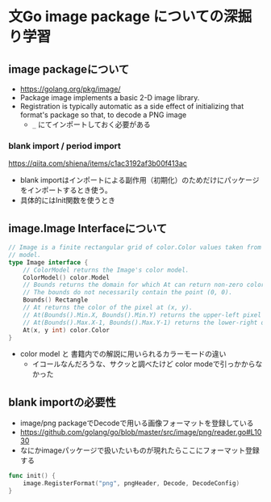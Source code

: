 # 文Go image package についての深掘り学習

## image packageについて
- https://golang.org/pkg/image/
- Package image implements a basic 2-D image library.
- Registration is typically automatic as a side effect of initializing that format's package so that, to decode a PNG image
    - `_` にてインポートしておく必要がある

### blank import / period import
https://qiita.com/shiena/items/c1ac3192af3b00f413ac
- blank importはインポートによる副作用（初期化）のためだけにパッケージをインポートするとき使う。
- 具体的にはInit関数を使うとき

## image.Image Interfaceについて

```go
// Image is a finite rectangular grid of color.Color values taken from a color
// model.
type Image interface {
	// ColorModel returns the Image's color model.
	ColorModel() color.Model
	// Bounds returns the domain for which At can return non-zero color.
	// The bounds do not necessarily contain the point (0, 0).
	Bounds() Rectangle
	// At returns the color of the pixel at (x, y).
	// At(Bounds().Min.X, Bounds().Min.Y) returns the upper-left pixel of the grid.
	// At(Bounds().Max.X-1, Bounds().Max.Y-1) returns the lower-right one.
	At(x, y int) color.Color
}
```

- color model と 書籍内での解説に用いられるカラーモードの違い
    - イコールなんだろうな、サクッと調べたけど color modeで引っかからなかった

## blank importの必要性

- image/png packageでDecodeで用いる画像フォーマットを登録している
- https://github.com/golang/go/blob/master/src/image/png/reader.go#L1030
- なにかimageパッケージで扱いたいものが現れたらここにフォーマット登録する

```go
func init() {
	image.RegisterFormat("png", pngHeader, Decode, DecodeConfig)
}
```